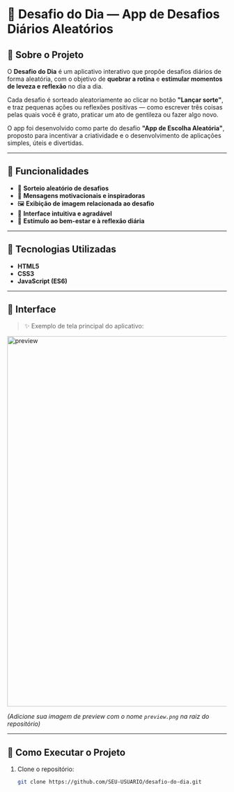 # 🌟 Desafio do Dia — App de Desafios Diários Aleatórios

## 📱 Sobre o Projeto

O **Desafio do Dia** é um aplicativo interativo que propõe desafios diários de forma aleatória, com o objetivo de **quebrar a rotina** e **estimular momentos de leveza e reflexão** no dia a dia.

Cada desafio é sorteado aleatoriamente ao clicar no botão **"Lançar sorte"**, e traz pequenas ações ou reflexões positivas — como escrever três coisas pelas quais você é grato, praticar um ato de gentileza ou fazer algo novo.

O app foi desenvolvido como parte do desafio **"App de Escolha Aleatória"**, proposto para incentivar a criatividade e o desenvolvimento de aplicações simples, úteis e divertidas.

---

## 🧠 Funcionalidades

- 🎲 **Sorteio aleatório de desafios**
- 💭 **Mensagens motivacionais e inspiradoras**
- 🖼️ **Exibição de imagem relacionada ao desafio**
- 🌈 **Interface intuitiva e agradável**
- 📅 **Estímulo ao bem-estar e à reflexão diária**

---

## 🧩 Tecnologias Utilizadas

- **HTML5**  
- **CSS3**  
- **JavaScript (ES6)**  

---

## 🎨 Interface

> ✨ Exemplo de tela principal do aplicativo:

<img width="546" height="850" alt="preview" src="https://github.com/user-attachments/assets/7cd109bf-0258-472d-b5ae-505822f42149" />


*(Adicione sua imagem de preview com o nome `preview.png` na raiz do repositório)*

---

## 🚀 Como Executar o Projeto

1. Clone o repositório:
   ```bash
   git clone https://github.com/SEU-USUARIO/desafio-do-dia.git
